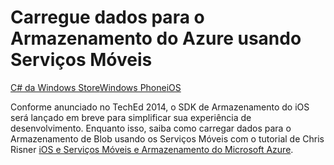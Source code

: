 <properties pageTitle="Use Servi&ccedil;os M&oacute;veis para carregar dados para o armazenamento de blob (iOS) | Servi&ccedil;os M&oacute;veis" metaKeywords="" description="Saiba como usar os Servi&ccedil;os M&oacute;veis para carregar dados para o Armazenamento de Blob Azure." metaCanonical="" disqusComments="0" umbracoNaviHide="1" documentationCenter="Mobile" title="Carregue dados para o Armazenamento do Azure usando Servi&ccedil;os M&oacute;veis" authors="yuaxu" writer="yuaxu" services="mobile-services,storage"/>

<tags ms.service="mobile-services" ms.workload="mobile" ms.tgt_pltfrm="mobile-ios" ms.topic="article" ms.date="09/23/2014" ms.author="yuaxu" />

# Carregue dados para o Armazenamento do Azure usando Serviços Móveis

<div class="dev-center-tutorial-selector sublanding"><a href="/pt-br/documentation/articles/mobile-services-windows-store-dotnet-upload-data-blob-storage" title="C# da Windows Store">C# da Windows Store</a><a href="/pt-br/documentation/articles/mobile-services-windows-phone-upload-data-blob-storage" title="Windows Phone">Windows Phone</a><a href="/pt-br/documentation/articles/mobile-services-ios-upload-data-blob-storage" title="iOS" class="current">iOS</a></div>

Conforme anunciado no TechEd 2014, o SDK de Armazenamento do iOS será lançado em breve para simplificar sua experiência de desenvolvimento. Enquanto isso, saiba como carregar dados para o Armazenamento de Blob usando os Serviços Móveis com o tutorial de Chris Risner [iOS e Serviços Móveis e Armazenamento do Microsoft Azure][iOS e Serviços Móveis e Armazenamento do Microsoft Azure].

  [iOS e Serviços Móveis e Armazenamento do Microsoft Azure]: http://chrisrisner.com/iOS-and-Mobile-Services-and-Windows-Azure-Storage
